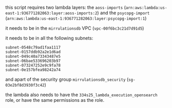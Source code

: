 this script requires two lambda layers:
the `aoss-imports` (`arn:aws:lambda:us-east-1:936771282063:layer:aoss-imports:2`) and
the `psycopg-import` (`arn:aws:lambda:us-east-1:936771282063:layer:psycopg-import:1`)

it needs to be in the `mirrulationsdb` VPC (`vpc-00f6bc3c21d7d91d5`)

it needs to be in all the following subnets:
```
subnet-0548c79ad1faa1117
subnet-0157ddb92a2e1d6ad
subnet-049c40a73343487e5
subnet-06bae533696203b97
subnet-073247252e9c9fa78
subnet-0e157bfea98242a74
```

and apart of the security group `mirrulationsdb_security` (`sg-03e2bf8d3930f3c42`)

the lambda also needs to have the `334s25_lambda_execution_opensearch` role, or have the same permissions as the role.